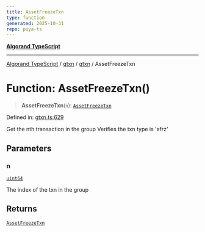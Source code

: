 ```yaml
---
title: AssetFreezeTxn
type: function
generated: 2025-10-31
repo: puya-ts
---
```

[**Algorand TypeScript**](../../../../README.md)

***

[Algorand TypeScript](../../../../modules.md) / [gtxn](../../../README.md) / [gtxn](../README.md) / AssetFreezeTxn

# Function: AssetFreezeTxn()

> **AssetFreezeTxn**(`n`): [`AssetFreezeTxn`](../interfaces/AssetFreezeTxn.md)

Defined in: [gtxn.ts:629](https://github.com/algorandfoundation/puya-ts/blob/main/packages/algo-ts/src/gtxn.ts#L629)

Get the nth transaction in the group
Verifies the txn type is 'afrz'

## Parameters

### n

[`uint64`](../../../../index/type-aliases/uint64.md)

The index of the txn in the group

## Returns

[`AssetFreezeTxn`](../interfaces/AssetFreezeTxn.md)
